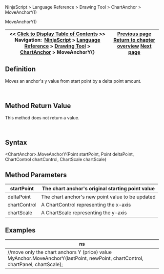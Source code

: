 ﻿


NinjaScript \> Language Reference \> Drawing Tool \> ChartAnchor \> MoveAnchorY()






















MoveAnchorY()







| \<\< [Click to Display Table of Contents](moveanchory.md) \>\> **Navigation:**     [NinjaScript](ninjascript.md) \> [Language Reference](language_reference_wip.md) \> [Drawing Tool](drawing_tools.md) \> [ChartAnchor](chartanchor.md) \> MoveAnchorY() | [Previous page](moveanchorx.md) [Return to chapter overview](chartanchor.md) [Next page](price.md) |
| --- | --- |











## Definition


Moves an anchor's y value from start point by a delta point amount.


 


## Method Return Value


This method does not return a value.


 


## Syntax


\<ChartAnchor\>.MoveAnchorY(Point startPoint, Point deltaPoint, ChartControl chartControl, ChartScale chartScale)


## 


## Method Parameters




| startPoint | The chart anchor's original starting point value |
| --- | --- |
| deltaPoint | The chart anchor's new point value to be updated |
| chartControl | A ChartControl representing the x\-axis |
| chartScale | A ChartScale representing the y\-axis |



## 


## 


## Examples




| ns |
| --- |
| //move only the chart anchors Y (price) value MyAnchor.MoveAnchorY(lastPoint, newPoint, chartControl, chartPanel, chartScale); |









